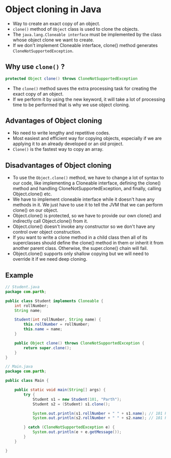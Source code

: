 # Object cloning in Java

- Way to create an exact copy of an object.
- `clone()` method of `Object` class is used to clone the objects.
- The `java.lang.Cloneable interface` must be implemented by the class whose object clone we want to create.
- If we don't implement Cloneable interface, clone() method generates `CloneNotSupportedException`.

## Why use `clone()` ?

```java
protected Object clone() throws CloneNotSupportedException
```

- The `clone()` method saves the extra processing task for creating the exact copy of an object.
- If we perform it by using the new keyword, it will take a lot of processing time to be performed that is why we use object cloning.

## Advantages of Object cloning

- No need to write lengthy and repetitive codes.
- Most easiest and efficient way for copying objects, especially if we are applying it to an already developed or an old project.
- `Clone()` is the fastest way to copy an array.

## Disadvantages of Object cloning

- To use the `Object.clone()` method, we have to change a lot of syntax to our code, like implementing a Cloneable interface, defining the clone() method and handling CloneNotSupportedException, and finally, calling Object.clone() etc.
- We have to implement cloneable interface while it doesn't have any methods in it. We just have to use it to tell the JVM that we can perform clone() on our object.
- Object.clone() is protected, so we have to provide our own clone() and indirectly call Object.clone() from it.
- Object.clone() doesn't invoke any constructor so we don't have any control over object construction.
- If you want to write a clone method in a child class then all of its superclasses should define the clone() method in them or inherit it from another parent class. Otherwise, the super.clone() chain will fail.
- Object.clone() supports only shallow copying but we will need to override it if we need deep cloning.

## Example

```java
// Student.java
package com.parth;

public class Student implements Cloneable {
	int rollNumber;
	String name;

	Student(int rollNumber, String name) {
		this.rollNumber = rollNumber;
		this.name = name;
	}

	public Object clone() throws CloneNotSupportedException {
		return super.clone();
	}
}

// Main.java
package com.parth;

public class Main {

	public static void main(String[] args) {
		try {
			Student s1 = new Student(101, "Parth");
			Student s2 = (Student) s1.clone();

			System.out.println(s1.rollNumber + " " + s1.name); // 101 Parth
			System.out.println(s2.rollNumber + " " + s2.name); // 101 Parth

		} catch (CloneNotSupportedException e) {
			System.out.println(e + e.getMessage());
		}
	}

}
```
